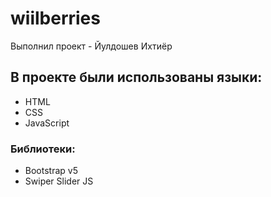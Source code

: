 # wiilberries
Выполнил проект - Йулдошев Ихтиёр
## В проекте были использованы языки:
- HTML
- CSS
- JavaScript
### Библиотеки:
- Bootstrap v5
- Swiper Slider JS

